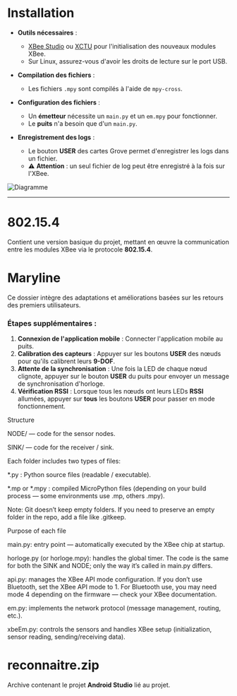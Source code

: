 # Installation

- **Outils nécessaires** :  
  - [XBee Studio](https://www.digi.com/resources/documentation/digidocs/90002385/) ou [XCTU](https://www.digi.com/resources/documentation/digidocs/90001526/) pour l'initialisation des nouveaux modules XBee.  
  - Sur Linux, assurez-vous d'avoir les droits de lecture sur le port USB.  

- **Compilation des fichiers** :  
  - Les fichiers `.mpy` sont compilés à l'aide de `mpy-cross`.  

- **Configuration des fichiers** :  
  - Un **émetteur** nécessite un `main.py` et un `em.mpy` pour fonctionner.  
  - Le **puits** n'a besoin que d'un `main.py`.  

- **Enregistrement des logs** :  
  - Le bouton **USER** des cartes Grove permet d'enregistrer les logs dans un fichier.  
  - ⚠️ **Attention** : un seul fichier de log peut être enregistré à la fois sur l'XBee.  

![Diagramme](https://github.com/user-attachments/assets/14cea68e-f260-4589-b85d-9a66b9c3fc7f)  

---

# 802.15.4  
Contient une version basique du projet, mettant en œuvre la communication entre les modules XBee via le protocole **802.15.4**.  

# Maryline  
Ce dossier intègre des adaptations et améliorations basées sur les retours des premiers utilisateurs.  
### Étapes supplémentaires :
1. **Connexion de l'application mobile** : Connecter l'application mobile au puits.  
2. **Calibration des capteurs** : Appuyer sur les boutons **USER** des nœuds pour qu'ils calibrent leurs **9-DOF**.  
3. **Attente de la synchronisation** : Une fois la LED de chaque nœud clignote, appuyer sur le bouton **USER** du puits pour envoyer un message de synchronisation d'horloge.  
4. **Vérification RSSI** : Lorsque tous les nœuds ont leurs LEDs **RSSI** allumées, appuyer sur **tous** les boutons **USER** pour passer en mode fonctionnement.

Structure

NODE/ — code for the sensor nodes.

SINK/ — code for the receiver / sink.

Each folder includes two types of files:

*.py : Python source files (readable / executable).

*.mp or *.mpy : compiled MicroPython files (depending on your build process — some environments use .mp, others .mpy).

Note: Git doesn’t keep empty folders. If you need to preserve an empty folder in the repo, add a file like .gitkeep.

Purpose of each file

main.py: entry point — automatically executed by the XBee chip at startup.

horloge.py (or horloge.mpy): handles the global timer. The code is the same for both the SINK and NODE; only the way it’s called in main.py differs.

api.py: manages the XBee API mode configuration. If you don’t use Bluetooth, set the XBee API mode to 1. For Bluetooth use, you may need mode 4 depending on the firmware — check your XBee documentation.

em.py: implements the network protocol (message management, routing, etc.).

xbeEm.py: controls the sensors and handles XBee setup (initialization, sensor reading, sending/receiving data).
# reconnaitre.zip  
Archive contenant le projet **Android Studio** lié au projet.
